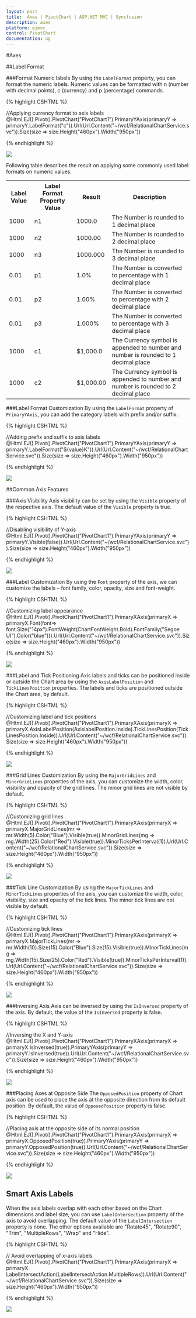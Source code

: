 ```yaml
---
layout: post
title:  Axes | PivotChart | ASP.NET MVC | Syncfusion
description: axes 
platform: ejmvc
control: PivotChart
documentation: ug
---
```


#Axes 

##Label Format

###Format Numeric labels
By using the `LabelFormat` property, you can format the numeric labels. Numeric values can be formatted with n (number with decimal points), c (currency) and p (percentage) commands.

{% highlight CSHTML %}

//Applying currency format to axis labels
@Html.EJ().Pivot().PivotChart("PivotChart1").PrimaryYAxis(primaryY => primaryY.LabelFormat("c")).Url(Url.Content("~/wcf/RelationalChartService.svc")).Size(size => size.Height("460px").Width("950px"))

{% endhighlight %}

![](Chart-Axes_images/Chart-Axes_img1.png)

Following table describes the result on applying some commonly used label formats on numeric values.

<table>
<tr>
<th>
Label Value</th><th>
Label Format Property Value</th><th>
Result</th><th>
Description</th>
</tr>
<tr><td>
1000</td><td>
n1</td><td>    
1000.0</td><td>
The Number is rounded to 1 decimal place</td>
</tr>
<tr><td>
1000</td><td>
n2</td><td>    
1000.00</td><td>
The Number is rounded to 2 decimal place</td>
</tr>
<tr><td>
1000</td><td>
n3</td><td>    
1000.000</td><td>
The Number is rounded to 3 decimal place</td>
</tr>
<tr><td>
0.01</td><td>
p1</td><td>    
1.0%</td><td>
The Number is converted to percentage with 1 decimal place</td>
</tr>
<tr><td>
0.01</td><td>
p2</td><td>    
1.00%</td><td>
The Number is converted to percentage with 2 decimal place</td>
</tr>
<tr><td>
0.01</td><td>
p3</td><td>    
1.000%</td><td>
The Number is converted to percentage with 3 decimal place</td>
</tr>
<tr><td>
1000</td><td>
c1</td><td>    
$1,000.0</td><td>
The Currency symbol is appended to number and number is rounded to 1 decimal place</td>
</tr>
<tr><td>
1000</td><td>
c2</td><td>    
$1,000.00</td><td>
The Currency symbol is appended to number and number is rounded to 2 decimal place</td>
</tr>
</table>

###Label Format Customization 
By using the `LabelFormat` property of `PrimaryYAxis`, you can add the category labels with prefix and/or suffix. 

{% highlight CSHTML %}

//Adding prefix and suffix to axis labels
@Html.EJ().Pivot().PivotChart("PivotChart1").PrimaryYAxis(primaryY => primaryY.LabelFormat("${value}K")).Url(Url.Content("~/wcf/RelationalChartService.svc")).Size(size => size.Height("460px").Width("950px"))

{% endhighlight %}

![](Chart-Axes_images/Chart-Axes_img2.png)

##Common Axis Features

###Axis Visibility
Axis visibility can be set by using the `Visible` property of the respective axis. The default value of the `Visible` property is true.

{% highlight CSHTML %}

//Disabling visibility of Y-axis
@Html.EJ().Pivot().PivotChart("PivotChart1").PrimaryYAxis(primaryY => primaryY.Visible(false)).Url(Url.Content("~/wcf/RelationalChartService.svc")).Size(size => size.Height("460px").Width("950px"))

{% endhighlight %}

![](Chart-Axes_images/Chart-Axes_img3.png)

###Label Customization
By using the `Font` property of the axis, we can customize the labels – font family, color, opacity, size and font-weight.

{% highlight CSHTML %}

//Customizing label appearance
@Html.EJ().Pivot().PivotChart("PivotChart1").PrimaryXAxis(primaryX => primaryX.Font(font=> font.Size("14px").FontWeight(ChartFontWeight.Bold).FontFamily("Segoe UI").Color("blue"))).Url(Url.Content("~/wcf/RelationalChartService.svc")).Size(size => size.Height("460px").Width("950px"))

{% endhighlight %}

![](Chart-Axes_images/Chart-Axes_img4.png)

###Label and Tick Positioning
Axis labels and ticks can be positioned inside or outside the Chart area by using the `AxisLabelPosition` and `TickLinesPosition` properties. The labels and ticks are positioned outside the Chart area, by default.

{% highlight CSHTML %}

//Customizing label and tick positions
 @Html.EJ().Pivot().PivotChart("PivotChart1").PrimaryXAxis(primaryX => primaryX.AxisLabelPosition(AxislabelPosition.Inside).TickLinesPosition(TickLinesPosition.Inside)).Url(Url.Content("~/wcf/RelationalChartService.svc")).Size(size => size.Height("460px").Width("950px"))

{% endhighlight %}

![](Chart-Axes_images/Chart-Axes_img5.png)

###Grid Lines Customization
By using the `MajorGridLines` and `MinorGridLines` properties of the axis, you can customize the width, color, visibility and opacity of the grid lines. The minor grid lines are not visible by default.

{% highlight CSHTML %}

//Customizing grid lines
@Html.EJ().Pivot().PivotChart("PivotChart1").PrimaryXAxis(primaryX => primaryX.MajorGridLines(mr => mr.Width(5).Color("Blue").Visible(true)).MinorGridLines(mg => mg.Width(25).Color("Red").Visible(true)).MinorTicksPerInterval(1)).Url(Url.Content("~/wcf/RelationalChartService.svc")).Size(size => size.Height("460px").Width("950px"))

{% endhighlight %}

![](Chart-Axes_images/Chart-Axes_img6.png)

###Tick Line Customization
By using the `MajorTickLines` and `MinorTickLines` properties of the axis, you can customize the width, color, visibility, size and opacity of the tick lines. The minor tick lines are not visible by default.

{% highlight CSHTML %}

//Customizing tick lines
@Html.EJ().Pivot().PivotChart("PivotChart1").PrimaryXAxis(primaryX => primaryX.MajorTickLines(mr => mr.Width(10).Size(15).Color("Blue").Size(15).Visible(true)).MinorTickLines(mg => mg.Width(15).Size(25).Color("Red").Visible(true)).MinorTicksPerInterval(1)).Url(Url.Content("~/wcf/RelationalChartService.svc")).Size(size => size.Height("460px").Width("950px"))

{% endhighlight %}

![](Chart-Axes_images/Chart-Axes_img7.png)

###Inversing Axis
Axis can be inversed by using the `IsInversed` property of the axis. By default, the value of the `IsInversed` property is false.

{% highlight CSHTML %}

//Inversing the X and Y-axis
@Html.EJ().Pivot().PivotChart("PivotChart1").PrimaryXAxis(primaryX => primaryX.IsInversed(true)).PrimaryYAxis(primaryY => primaryY.IsInversed(true)).Url(Url.Content("~/wcf/RelationalChartService.svc")).Size(size => size.Height("460px").Width("950px"))

{% endhighlight %}

![](Chart-Axes_images/Chart-Axes_img8.png)

###Placing Axes at Opposite Side
The `OpposedPosition` property of Chart axis can be used to place the axis at the opposite direction from its default position. By default, the value of `OpposedPosition` property is false.

{% highlight CSHTML %}

//Placing axis at the opposite side of its normal position
@Html.EJ().Pivot().PivotChart("PivotChart1").PrimaryXAxis(primaryX => primaryX.OpposedPosition(true)).PrimaryYAxis(primaryY => primaryY.OpposedPosition(true)).Url(Url.Content("~/wcf/RelationalChartService.svc")).Size(size => size.Height("460px").Width("950px"))

{% endhighlight %}

![](Chart-Axes_images/Chart-Axes_img9.png)

## Smart Axis Labels

When the axis labels overlap with each other based on the Chart dimensions and label size, you can use `LabelIntersection` property of the axis to avoid overlapping. The default value of the `LabelIntersection` property is none. The other options available are "Rotate45", "Rotate90", "Trim", "MultipleRows", "Wrap" and "Hide". 

{% highlight CSHTML %}

// Avoid overlapping of x-axis labels
@Html.EJ().Pivot().PivotChart("PivotChart1").PrimaryXAxis(primaryX => primaryX. LabelIntersectAction(LabelIntersectAction.MultipleRows)).Url(Url.Content("~/wcf/RelationalChartService.svc")).Size(size => size.Height("460px").Width("950px"))

{% endhighlight %}

![](Chart-Axes_images/Chart-Axes_img10.png)
